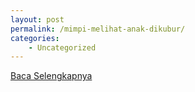 ```yaml
---
layout: post
permalink: /mimpi-melihat-anak-dikubur/
categories:
    - Uncategorized
---
```


[Baca Selengkapnya](/05)